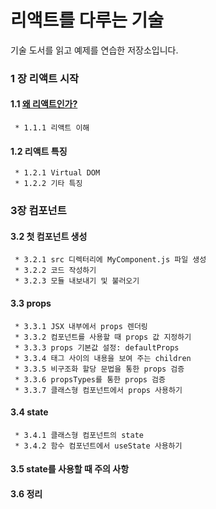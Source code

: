 # 리액트를 다루는 기술
기술 도서를 읽고 예제를 연습한 저장소입니다.

### 1 장 리액트 시작
#### 1.1 [왜 리액트인가?](https://rachelslab.tistory.com/99)
     * 1.1.1 리액트 이해
#### 1.2 리액트 특징
     * 1.2.1 Virtual DOM
     * 1.2.2 기타 특징
     
### 3장 컴포넌트
#### 3.2 첫 컴포넌트 생성
     * 3.2.1 src 디렉터리에 MyComponent.js 파일 생성
     * 3.2.2 코드 작성하기
     * 3.2.3 모듈 내보내기 및 불러오기
#### 3.3 props
     * 3.3.1 JSX 내부에서 props 렌더링
     * 3.3.2 컴포넌트를 사용할 때 props 값 지정하기
     * 3.3.3 props 기본값 설정: defaultProps
     * 3.3.4 태그 사이의 내용을 보여 주는 children
     * 3.3.5 비구조화 할당 문법을 통한 props 검증
     * 3.3.6 propsTypes를 통한 props 검증
     * 3.3.7 클래스형 컴포넌트에서 props 사용하기
#### 3.4 state
     * 3.4.1 클래스형 컴포넌트의 state
     * 3.4.2 함수 컴포넌트에서 useState 사용하기
#### 3.5 state를 사용할 때 주의 사항
#### 3.6 정리
